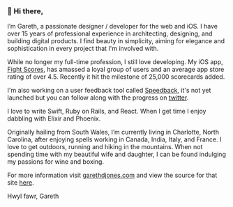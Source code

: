 ### 👋 Hi there,

I’m Gareth, a passionate designer / developer for the web and iOS. I have over 15 years of professional experience in architecting, designing, and building digital products. I find beauty in simplicity, aiming for elegance and sophistication in every project that I'm involved with.

While no longer my full-time profession, I still love developing. My iOS app, [Fight Scores](https://fightscores.co), has amassed a loyal group of users and an average app store rating of over 4.5. Recently it hit the milestone of 25,000 scorecards added.

I'm also working on a user feedback tool called [Speedback](https://speedback.co), it's not yet launched but you can follow along with the progress on [twitter](https://twitter.com/@garethdafyddjones).

I love to write Swift, Ruby on Rails, and React. When I get time I enjoy dabbling with Elixir and Phoenix.

Originally hailing from South Wales, I’m currently living in Charlotte, North Carolina, after enjoying spells working in Canada, India, Italy, and France.
I love to get outdoors, running and hiking in the mountains. When not spending time with my beautiful wife and daughter, I can be found indulging my passions for wine and boxing.

For more information visit [garethdjones.com](https:garethdjones.com) and view the source for that site [here](https://github.com/gjones/garethapdafydd). 

Hwyl fawr,
Gareth


